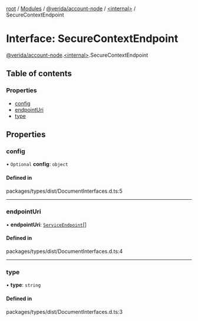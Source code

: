 [root](../README.md) / [Modules](../modules.md) / [@verida/account-node](../modules/verida_account_node.md) / [<internal\>](../modules/verida_account_node._internal_.md) / SecureContextEndpoint

# Interface: SecureContextEndpoint

[@verida/account-node](../modules/verida_account_node.md).[<internal\>](../modules/verida_account_node._internal_.md).SecureContextEndpoint

## Table of contents

### Properties

- [config](verida_account_node._internal_.SecureContextEndpoint.md#config)
- [endpointUri](verida_account_node._internal_.SecureContextEndpoint.md#endpointuri)
- [type](verida_account_node._internal_.SecureContextEndpoint.md#type)

## Properties

### config

• `Optional` **config**: `object`

#### Defined in

packages/types/dist/DocumentInterfaces.d.ts:5

___

### endpointUri

• **endpointUri**: [`ServiceEndpoint`](../modules/verida_account_node._internal_.md#serviceendpoint)[]

#### Defined in

packages/types/dist/DocumentInterfaces.d.ts:4

___

### type

• **type**: `string`

#### Defined in

packages/types/dist/DocumentInterfaces.d.ts:3
